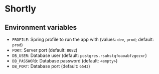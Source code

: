 # Shortly

## Environment variables

- `PROFILE`: Spring profile to run the app with (values: `dev`, `prod`; default: `prod`)
- `PORT`: Server port (default: `8082`)
- `DB_USER`: Database user (default: `postgres.rsuhstqfoaoabfzgezxr`)
- `DB_PASSWORD`: Database password (default: `<empty>`)
- `DB_PORT`: Database port (default: `6543`)